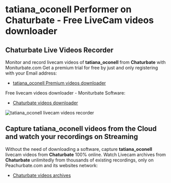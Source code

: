 # tatiana_oconell Performer on Chaturbate - Free LiveCam videos downloader

## Chaturbate Live Videos Recorder

Monitor and record livecam videos of **tatiana_oconell** from **Chaturbate** with Moniturbate.com
Get a premium trial for free by just and only registering with your Email address:
* [tatiana_oconell Premium videos downloader](https://moniturbate.com/request-demo-licence-key.html)

Free livecam videos downloader - Moniturbate Software:
* [Chaturbate videos downloader](https://moniturbate.com/moniturbate-download-software.html)

![tatiana_oconell livecam videos recorder](https://peachurnet.com/templates/moniturbate-software.png)


## Capture tatiana_oconell videos from the Cloud and watch your recordings on Streaming

Without the need of downloading a software, capture **tatiana_oconell** livecam videos from **Chaturbate** 100% online.
Watch Livecam archives from **Chaturbate** unlimitedly from thousands of existing recordings, only on Peachurbate.com and its websites network:
* [Chaturbate videos archives](https://peachurnet.com/)